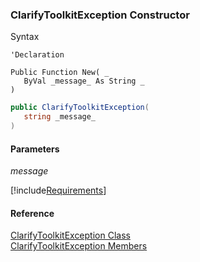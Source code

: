 ﻿### ClarifyToolkitException Constructor

Syntax

```vbnet
'Declaration

Public Function New( _
   ByVal _message_ As String _
)
```

```csharp
public ClarifyToolkitException( 
   string _message_
)
```

#### Parameters

_message_

[!include[Requirements](../partials/requirements.md)]

#### Reference

[ClarifyToolkitException Class](FChoice.Toolkits.Clarify~FChoice.Toolkits.Clarify.ClarifyToolkitException.md)  
[ClarifyToolkitException Members](FChoice.Toolkits.Clarify~FChoice.Toolkits.Clarify.ClarifyToolkitException_members.md)